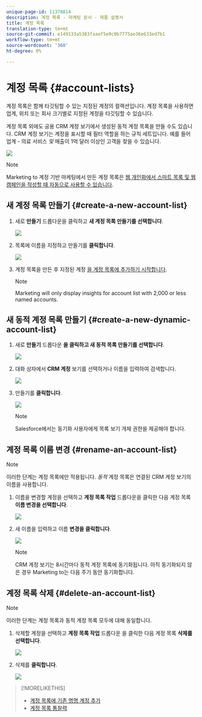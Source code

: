 ```yaml
---
unique-page-id: 11378814
description: 계정 목록 - 마케팅 문서 - 제품 설명서
title: 계정 목록
translation-type: tm+mt
source-git-commit: e149133a5383faaef5e9c9b7775ae36e633ed7b1
workflow-type: tm+mt
source-wordcount: '360'
ht-degree: 0%

---
```



# 계정 목록 {#account-lists}

계정 목록은 함께 타깃팅할 수 있는 지정된 계정의 컬렉션입니다. 계정 목록을 사용하면 업계, 위치 또는 회사 크기별로 지정된 계정을 타깃팅할 수 있습니다.

계정 목록 외에도 공용 CRM 계정 보기에서 생성된 동적 계정 목록을 만들 수도 있습니다. CRM 계정 보기는 계정을 표시할 때 필터 역할을 하는 규칙 세트입니다. 예를 들어 업계 - 의료 서비스 *및* 매출이 1억 달러 이상인 고객을 찾을 수 있습니다.

![](assets/one.png)

>[!NOTE]
>
>Marketing to 계정 기반 마케팅에서 만든 계정 목록은 [웹 개인화에서 스마트 목록 및 웹 캠페인을 작성할 때 자동으로 사용할 수 있습니다](http://docs.marketo.com/display/DOCS/RTP+Segments).

## 새 계정 목록 만들기 {#create-a-new-account-list}

1. 새로 **만들기** 드롭다운을 클릭하고 **새 계정 목록 만들기를 선택합니다**.

   ![](assets/1a.png)

1. 목록에 이름을 지정하고 만들기를 **클릭합니다**.

   ![](assets/three-0.png)

1. 계정 목록을 만든 후 지정된 계정 [을 계정 목록에 추가하기 시작합니다](http://docs.marketo.com/display/DOCS/Add+an+Existing+Named+Account+to+an+Account+List).

   >[!NOTE]
   >
   >Marketing will only display insights for account list with 2,000 or less named accounts.

## 새 동적 계정 목록 만들기 {#create-a-new-dynamic-account-list}

1. 새로 **만들기** 드롭다운 **을 클릭하고 새 동적 목록 만들기를 선택합니다**.

   ![](assets/1.png)

1. 대화 상자에서 **CRM 계정** 보기를 선택하거나 이름을 입력하여 검색합니다.

   ![](assets/image2017-7-18-9-48-23.png)

1. 만들기를 **클릭합니다**.

   ![](assets/step4.jpg)

   >[!NOTE]
   >
   >Salesforce에서는 동기화 사용자에게 목록 보기 개체 권한을 제공해야 합니다.

## 계정 목록 이름 변경 {#rename-an-account-list}

>[!NOTE]
>
>이러한 단계는 계정 목록에만 적용됩니다. *동적* 계정 목록은 연결된 CRM 계정 보기의 이름을 사용합니다.

1. 이름을 변경할 계정을 선택하고 **계정 목록 작업** 드롭다운을 클릭한 다음 계정 목록 **이름 변경을 선택합니다**.

   ![](assets/three.png)

1. 새 이름을 입력하고 이름 **변경을 클릭합니다**.

   ![](assets/four.png)

   >[!NOTE]
   >
   >CRM 계정 보기는 8시간마다 동적 계정 목록에 동기화됩니다. 아직 동기화되지 않은 경우 Marketing to는 다음 주기 동안 동기화합니다.

## 계정 목록 삭제 {#delete-an-account-list}

>[!NOTE]
>
>이러한 단계는 계정 목록과 동적 계정 목록 모두에 대해 동일합니다.

1. 삭제할 계정을 선택하고 **계정 목록 작업** 드롭다운 을 클릭한 다음 계정 목록 **삭제를 선택합니다**.

   ![](assets/five.png)

1. 삭제를 **클릭합니다**.

   ![](assets/six.png)

>[!MORELIKETHIS]
>
>* [계정 목록에 기존 명명 계정 추가](named-accounts/add-an-existing-named-account-to-an-account-list.md)
>* [계정 목록 통찰력](../../../product-docs/account-based-marketing/measure/account-list-insights.md)

>



